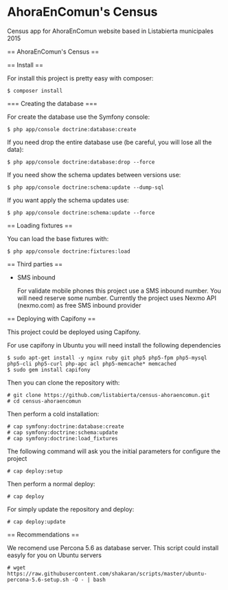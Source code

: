 # AhoraEnComun's Census
Census app for AhoraEnComun website based in Listabierta municipales 2015

== AhoraEnComun's Census ==

== Install ==

For install this project is pretty easy with composer:

    $ composer install
    
=== Creating the database ===

For create the database use the Symfony console:

    $ php app/console doctrine:database:create

If you need drop the entire database use (be careful, you will lose all the data):

    $ php app/console doctrine:database:drop --force
    
If you need show the schema updates between versions use:

    $ php app/console doctrine:schema:update --dump-sql

If you want apply the schema updates use:

    $ php app/console doctrine:schema:update --force
    
== Loading fixtures ==

You can load the base fixtures with:

    $ php app/console doctrine:fixtures:load

== Third parties ==

* SMS inbound
    
    For validate mobile phones this project use a SMS inbound number. You will need reserve some number. Currently the
    project uses Nexmo API (nexmo.com) as free SMS inbound provider 
    
== Deploying with Capifony ==

This project could be deployed using Capifony.

For use capifony in Ubuntu you will need install the following dependencies

    $ sudo apt-get install -y nginx ruby git php5 php5-fpm php5-mysql php5-cli php5-curl php-apc acl php5-memcache* memcached
    $ sudo gem install capifony

Then you can clone the repository with:

    # git clone https://github.com/listabierta/census-ahoraencomun.git
    # cd census-ahoraencomun
    
Then perform a cold installation:

	# cap symfony:doctrine:database:create
	# cap symfony:doctrine:schema:update
	# cap symfony:doctrine:load_fixtures
	
The following command will ask you the initial parameters for configure the project

	# cap deploy:setup
	
Then perform a normal deploy:

	# cap deploy
	
For simply update the repository and deploy:

	# cap deploy:update
    
== Recommendations ==

We recomend use Percona 5.6 as database server. This script could install easyly for you on Ubuntu servers

    # wget https://raw.githubusercontent.com/shakaran/scripts/master/ubuntu-percona-5.6-setup.sh -O - | bash
